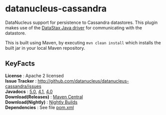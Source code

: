 # datanucleus-cassandra

DataNucleus support for persistence to Cassandra datastores. This plugin makes use of the 
[DataStax Java driver](http://www.datastax.com/documentation/developer/java-driver/1.0/webhelp/index.html) for communicating with the datastore.

This is built using Maven, by executing `mvn clean install` which installs the built jar in your local Maven repository.


## KeyFacts

__License__ : Apache 2 licensed  
__Issue Tracker__ : http://github.com/datanucleus/datanucleus-cassandra/issues  
__Javadocs__ : [5.0](http://www.datanucleus.org/javadocs/store.cassandra/5.0/), [4.1](http://www.datanucleus.org/javadocs/store.cassandra/4.1/), [4.0](http://www.datanucleus.org/javadocs/store.cassandra/4.0/)  
__Download(Releases)__ : [Maven Central](http://central.maven.org/maven2/org/datanucleus/datanucleus-cassandra)  
__Download(Nightly)__ : [Nightly Builds](http://www.datanucleus.org/downloads/maven2-nightly/org/datanucleus/datanucleus-cassandra)  
__Dependencies__ : See file [pom.xml](pom.xml)  
